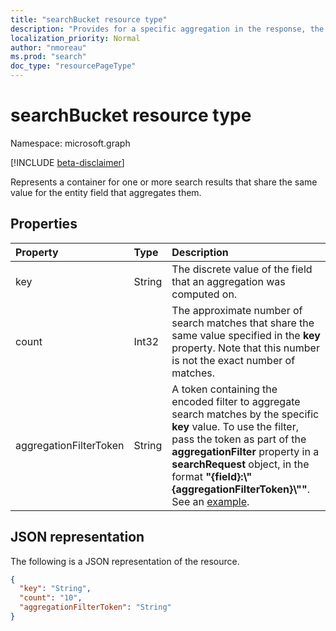 ```yaml
---
title: "searchBucket resource type"
description: "Provides for a specific aggregation in the response, the value of a particular bucket."
localization_priority: Normal
author: "nmoreau"
ms.prod: "search"
doc_type: "resourcePageType"
---
```


# searchBucket resource type

Namespace: microsoft.graph

[!INCLUDE [beta-disclaimer](../../includes/beta-disclaimer.md)]

Represents a container for one or more search results that share the same value for the entity field that aggregates them. 

## Properties

| Property     | Type        | Description |
|:-------------|:------------|:------------|
|key|String| The discrete value of the field that an aggregation was computed on.|
|count|Int32| The approximate number of search matches that share the same value specified in the **key** property. Note that this number is not the exact number of matches.|
|aggregationFilterToken|String| A token containing the encoded filter to aggregate search matches by the specific **key** value. To use the filter, pass the token as part of the **aggregationFilter** property in a **searchRequest** object, in the format **"{field}:\\"{aggregationFilterToken}\\""**. See an [example](/graph/search-concept-aggregation#example-2-apply-an-aggregation-filter-based-on-a-previous-request).|

## JSON representation

The following is a JSON representation of the resource.

<!-- {
  "blockType": "resource",
  "optionalProperties": [

  ],
  "@odata.type": "microsoft.graph.searchBucket",
  "baseType": null
}-->

```json
{
  "key": "String",
  "count": "10",  
  "aggregationFilterToken": "String"
}
```
